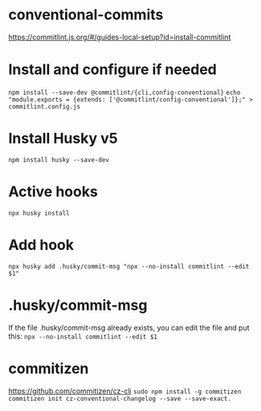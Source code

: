 # conventional-commits
https://commitlint.js.org/#/guides-local-setup?id=install-commitlint

# Install and configure if needed
`npm install --save-dev @commitlint/{cli,config-conventional}`
`echo "module.exports = {extends: ['@commitlint/config-conventional']};" > commitlint.config.js`

# Install Husky v5
`npm install husky --save-dev`

# Active hooks
`npx husky install`

# Add hook
`npx husky add .husky/commit-msg "npx --no-install commitlint --edit $1"`

# .husky/commit-msg
If the file .husky/commit-msg already exists, you can edit the file and put this:
`npx --no-install commitlint --edit $1`

# commitizen
https://github.com/commitizen/cz-cli
`sudo npm install -g commitizen`
`commitizen init cz-conventional-changelog --save --save-exact.`

